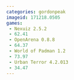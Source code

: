 ```yaml
---
categories: gordonpeak
imageid: 171218.0505
games:
 - Nexuiz 2.5.2
 - 62.41
 - OpenArena 0.8.8
 - 64.37
 - World of Padman 1.2
 - 73.97
 - Urban Terror 4.2.013
 - 34.47
---
```

